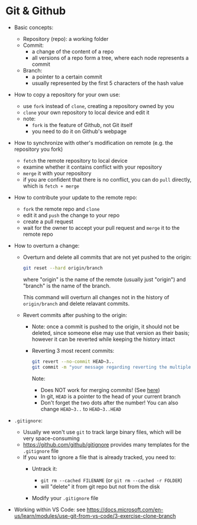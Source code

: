# Git & Github

- Basic concepts:
  - Repository (repo): a working folder
  - Commit:
    - a change of the content of a repo
    - all versions of a repo form a tree, where each node represents a commit
  - Branch:
    - a pointer to a certain commit
    - usually represented by the first 5 characters of the hash value
  
- How to copy a repository for your own use:
  - use `fork` instead of `clone`, creating a repository owned by you
  - `clone` your own repository to local device and edit it
  - note:
    - `fork` is the feature of Github, not Git itself
    - you need to do it on Github's webpage
  
- How to synchronize with other's modification on remote (e.g. the repository you fork)
  - `fetch` the remote repository to local device
  - examine whether it contains conflict with your repository
  - `merge` it with your repository
  - if you are confident that there is no conflict, you can do `pull` directly, which is `fetch + merge`
  
- How to contribute your update to the remote repo:
  - `fork` the remote repo and `clone`
  - edit it and `push` the change to your repo
  - create a pull request
  - wait for the owner to accept your pull request and `merge` it to the remote repo
  
- How to overturn a change:

  - Overturn and delete all commits that are not yet pushed to the origin:

    ```bash
    git reset --hard origin/branch
    ```

    where "origin" is the name of the remote (usually just "origin") and "branch" is the name of the branch.

    This command will overturn all changes not in the history of `origin/branch` and delete relavant commits.

  - Revert commits after pushing to the origin:

    - Note: once a commit is pushed to the origin, it should not be deleted, since someone else may use that version as their basis; however it can be reverted while keeping the history intact

    - Reverting 3 most recent commits:

      ```bash
      git revert --no-commit HEAD~3..
      git commit -m "your message regarding reverting the multiple commits"
      ```

      Note:

      - Does NOT work for merging commits! (See [here](https://stackoverflow.com/a/1470452))
      - In git, `HEAD` is a pointer to the head of your current branch
      - Don't forget the two dots after the number! You can also change `HEAD~3..` to `HEAD~3..HEAD`

- `.gitignore`:

  - Usually we won't use `git` to track large binary files, which will be very space-consuming
  - https://github.com/github/gitignore provides many templates for the `.gitignore` file
  - If you want to ignore a file that is already tracked, you need to:
    - Untrack it:
      - `git rm --cached FILENAME` (or `git rm --cached -r FOLDER`)
      - will "delete" it from git repo but not from the disk

    - Modify your `.gitignore` file

- Working within VS Code: see https://docs.microsoft.com/en-us/learn/modules/use-git-from-vs-code/3-exercise-clone-branch

